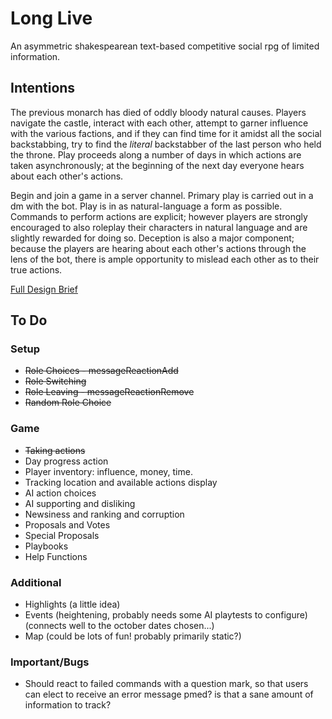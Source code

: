 # Long Live
An asymmetric shakespearean text-based competitive social rpg of limited information.

## Intentions
The previous monarch has died of oddly bloody natural causes. Players navigate the castle, interact with each other, attempt to garner influence with the various factions, and if they can find time for it amidst all the social backstabbing, try to find the *literal* backstabber of the last person who held the throne. Play proceeds along a number of days in which actions are taken asynchronously; at the beginning of the next day everyone hears about each other's actions.  

Begin and join a game in a server channel. Primary play is carried out in a dm with the bot. Play is in as natural-language a form as possible. Commands to perform actions are explicit; however players are strongly encouraged to also roleplay their characters in natural language and are slightly rewarded for doing so. Deception is also a major component; because the players are hearing about each other's actions through the lens of the bot, there is ample opportunity to mislead each other as to their true actions.  

[Full Design Brief](https://docs.google.com/document/d/1ni27LwPuuAySAL9iAafapMvhsofkjvguhH7wtULzMRs/)

## To Do
### Setup
- ~~Role Choices - messageReactionAdd~~
- ~~Role Switching~~
- ~~Role Leaving - messageReactionRemove~~
- ~~Random Role Choice~~

### Game
- ~~Taking actions~~
- Day progress action
- Player inventory: influence, money, time.
- Tracking location and available actions display
- AI action choices
- AI supporting and disliking
- Newsiness and ranking and corruption
- Proposals and Votes
- Special Proposals
- Playbooks
- Help Functions

### Additional
- Highlights (a little idea)
- Events (heightening, probably needs some AI playtests to configure) (connects well to the october dates chosen...)
- Map (could be lots of fun! probably primarily static?)

### Important/Bugs
- Should react to failed commands with a question mark, so that users can elect to receive an error message pmed? is that a sane amount of information to track?
